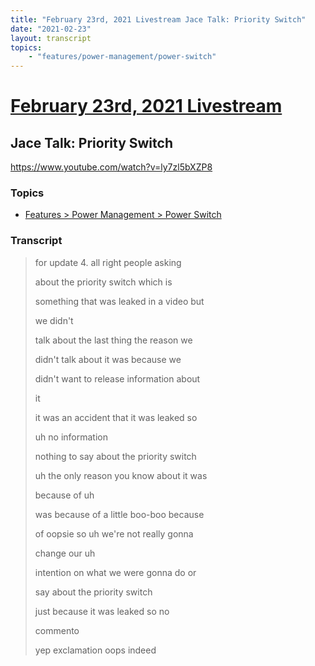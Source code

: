 ```yaml
---
title: "February 23rd, 2021 Livestream Jace Talk: Priority Switch"
date: "2021-02-23"
layout: transcript
topics:
    - "features/power-management/power-switch"
---
```

# [February 23rd, 2021 Livestream](../2021-02-23.md)
## Jace Talk: Priority Switch
https://www.youtube.com/watch?v=ly7zl5bXZP8

### Topics
* [Features > Power Management > Power Switch](../topics/features/power-management/power-switch.md)

### Transcript

> for update 4. all right people asking
>
> about the priority switch which is
>
> something that was leaked in a video but
>
> we didn't
>
> talk about the last thing the reason we
>
> didn't talk about it was because we
>
> didn't want to release information about
>
> it
>
> it was an accident that it was leaked so
>
> uh no information
>
> nothing to say about the priority switch
>
> uh the only reason you know about it was
>
> because of uh
>
> was because of a little boo-boo because
>
> of oopsie so uh we're not really gonna
>
> change our uh
>
> intention on what we were gonna do or
>
> say about the priority switch
>
> just because it was leaked so no
>
> commento
>
> yep exclamation oops indeed
